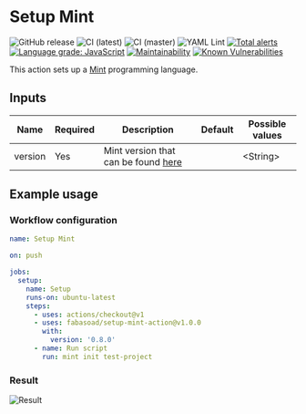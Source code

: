 # Setup Mint
![GitHub release](https://img.shields.io/github/v/release/fabasoad/setup-mint-action?include_prereleases) ![CI (latest)](https://github.com/fabasoad/setup-mint-action/workflows/CI%20(latest)/badge.svg) ![CI (master)](https://github.com/fabasoad/setup-mint-action/workflows/CI%20(master)/badge.svg) ![YAML Lint](https://github.com/fabasoad/setup-mint-action/workflows/YAML%20Lint/badge.svg) [![Total alerts](https://img.shields.io/lgtm/alerts/g/fabasoad/setup-mint-action.svg?logo=lgtm&logoWidth=18)](https://lgtm.com/projects/g/fabasoad/setup-mint-action/alerts/) [![Language grade: JavaScript](https://img.shields.io/lgtm/grade/javascript/g/fabasoad/setup-mint-action.svg?logo=lgtm&logoWidth=18)](https://lgtm.com/projects/g/fabasoad/setup-mint-action/context:javascript) [![Maintainability](https://api.codeclimate.com/v1/badges/e259e98506d3691ab916/maintainability)](https://codeclimate.com/github/fabasoad/setup-mint-action/maintainability) [![Known Vulnerabilities](https://snyk.io/test/github/fabasoad/setup-mint-action/badge.svg?targetFile=package.json)](https://snyk.io/test/github/fabasoad/setup-mint-action?targetFile=package.json)

This action sets up a [Mint](https://www.mint-lang.com/) programming language.

## Inputs
| Name    | Required | Description                                                                       | Default | Possible values |
|---------|----------|-----------------------------------------------------------------------------------|---------|-----------------|
| version | Yes      | Mint version that can be found [here](https://github.com/mint-lang/mint/releases) |         | &lt;String&gt;  |

## Example usage

### Workflow configuration

```yaml
name: Setup Mint

on: push

jobs:
  setup:
    name: Setup
    runs-on: ubuntu-latest
    steps:
      - uses: actions/checkout@v1
      - uses: fabasoad/setup-mint-action@v1.0.0
        with:
          version: '0.8.0'
      - name: Run script
        run: mint init test-project
```

### Result
![Result](https://raw.githubusercontent.com/fabasoad/setup-mint-action/master/screenshot.png)
